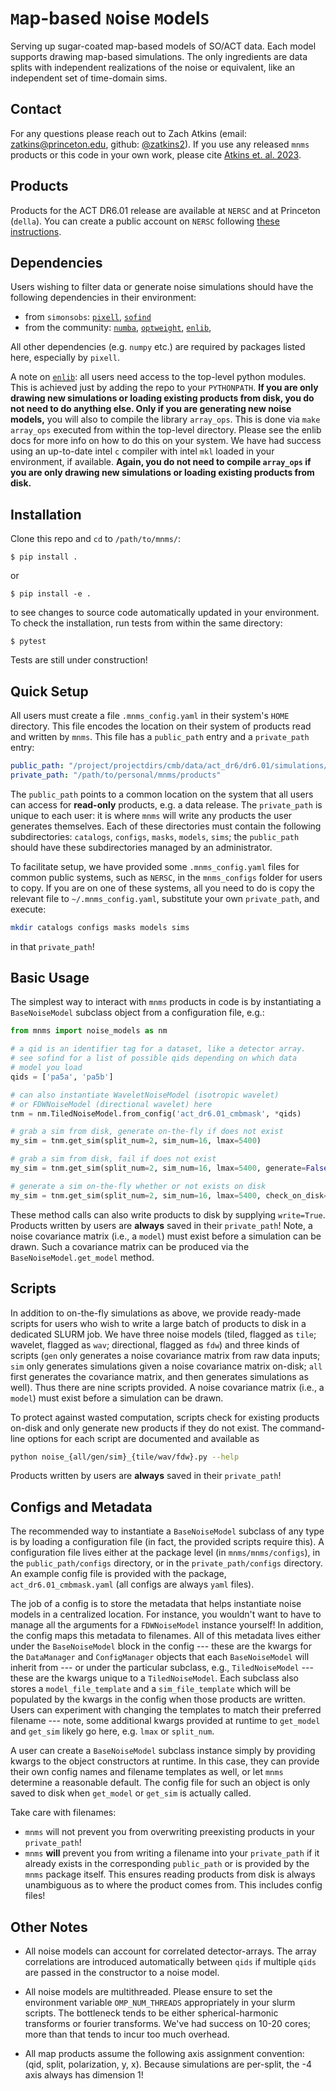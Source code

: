 # `M`ap-based `N`oise `M`odel`S`
Serving up sugar-coated map-based models of SO/ACT data. Each model supports drawing map-based simulations. The only ingredients are data splits with independent realizations of the noise or equivalent, like an independent set of time-domain sims. 

## Contact
For any questions please reach out to Zach Atkins (email: [zatkins@princeton.edu](mailto:zatkins@princeton.edu), github: [@zatkins2](https://github.com/zatkins2)). If you use any released `mnms` products or this code in your own work, please cite [Atkins et. al. 2023](http://arxiv.org).

## Products
Products for the ACT DR6.01 release are available at `NERSC` and at Princeton (`della`). You can create a public account on `NERSC` following [these instructions](https://crd.lbl.gov/divisions/scidata/c3/c3-research/cosmic-microwave-background/cmb-data-at-nersc/).

## Dependencies
Users wishing to filter data or generate noise simulations should have the following dependencies in their environment:
* from `simonsobs`: [`pixell`](https://github.com/simonsobs/pixell), [`sofind`](https://github.com/simonsobs/sofind)
* from the community: [`numba`](https://numba.pydata.org/), [`optweight`](https://github.com/AdriJD/optweight), [`enlib`](https://github.com/amaurea/enlib),

All other dependencies (e.g. `numpy` etc.) are required by packages listed here, especially by `pixell`.

A note on [`enlib`](https://github.com/amaurea/enlib): all users need access to the top-level python modules. This is achieved just by adding the repo to your `PYTHONPATH`. **If you are only drawing new simulations or loading existing products from disk, you do not need to do anything else. Only if you are generating new noise models,** you will also to compile the library `array_ops`.  This is done via `make array_ops` executed from within the top-level directory. Please see the enlib docs for more info on how to do this on your system. We have had success using an up-to-date intel `c` compiler with intel `mkl` loaded in your environment, if available. **Again, you do not need to compile `array_ops` if you are only drawing new simulations or loading existing products from disk.**

## Installation
Clone this repo and `cd` to `/path/to/mnms/`:
```
$ pip install .
```
or 
```
$ pip install -e .
```
to see changes to source code automatically updated in your environment. To check the installation, run tests from within the same directory:

```
$ pytest
```
Tests are still under construction!

## Quick Setup
All users must create a file `.mnms_config.yaml` in their system's `HOME` directory. This file encodes the location on their system of products read and written by `mnms`. This file has a `public_path` entry and a `private_path` entry:
```yaml
public_path: "/project/projectdirs/cmb/data/act_dr6/dr6.01/simulations/noise"
private_path: "/path/to/personal/mnms/products"
```
The `public_path` points to a common location on the system that all users can access for **read-only** products, e.g. a data release. The `private_path` is unique to each user: it is where `mnms` will write any products the user generates themselves. Each of these directories must contain the following subdirectories: `catalogs`, `configs`, `masks`, `models`, `sims`; the `public_path` should have these subdirectories managed by an administrator.

To facilitate setup, we have provided some `.mnms_config.yaml` files for common public systems, such as `NERSC`, in the `mnms_configs` folder for users to copy. If you are on one of these systems, all you need to do is copy the relevant file to `~/.mnms_config.yaml`, substitute your own `private_path`, and execute:
```bash
mkdir catalogs configs masks models sims
```
in that `private_path`! 

## Basic Usage
The simplest way to interact with `mnms` products in code is by instantiating a `BaseNoiseModel` subclass object from a configuration file, e.g.:
```python
from mnms import noise_models as nm

# a qid is an identifier tag for a dataset, like a detector array.
# see sofind for a list of possible qids depending on which data
# model you load
qids = ['pa5a', 'pa5b']

# can also instantiate WaveletNoiseModel (isotropic wavelet) 
# or FDWNoiseModel (directional wavelet) here
tnm = nm.TiledNoiseModel.from_config('act_dr6.01_cmbmask', *qids)

# grab a sim from disk, generate on-the-fly if does not exist
my_sim = tnm.get_sim(split_num=2, sim_num=16, lmax=5400)

# grab a sim from disk, fail if does not exist
my_sim = tnm.get_sim(split_num=2, sim_num=16, lmax=5400, generate=False)

# generate a sim on-the-fly whether or not exists on disk
my_sim = tnm.get_sim(split_num=2, sim_num=16, lmax=5400, check_on_disk=False)
```
These method calls can also write products to disk by supplying `write=True`. Products written by users are **always** saved in their `private_path`! Note, a noise covariance matrix (i.e., a `model`) must exist before a simulation can be drawn. Such a covariance matrix can be produced via the `BaseNoiseModel.get_model` method.
## Scripts
In addition to on-the-fly simulations as above, we provide ready-made scripts for users who wish to write a large batch of products to disk in a dedicated SLURM job. We have three noise models (tiled, flagged as `tile`; wavelet, flagged as `wav`; directional, flagged as `fdw`) and three kinds of scripts (`gen` only generates a noise covariance matrix from raw data inputs; `sim` only generates simulations given a noise covariance matrix on-disk; `all` first generates the covariance matrix, and then generates simulations as well). Thus there are nine scripts provided. A noise covariance matrix (i.e., a `model`) must exist before a simulation can be drawn.

To protect against wasted computation, scripts check for existing products on-disk and only generate new products if they do not exist. The command-line options for each script are documented and available as 
```bash 
python noise_{all/gen/sim}_{tile/wav/fdw}.py --help
```
Products written by users are **always** saved in their `private_path`!

## Configs and Metadata
The recommended way to instantiate a `BaseNoiseModel` subclass of any type is by loading a configuration file (in fact, the provided scripts require this). A configuration file lives either at the package level (in `mnms/mnms/configs`), in the `public_path/configs` directory, or in the `private_path/configs` directory. An example config file is provided with the package, `act_dr6.01_cmbmask.yaml` (all configs are always `yaml` files).

The job of a config is to store the metadata that helps instantiate noise models in a centralized location. For instance, you wouldn't want to have to manage all the arguments for a `FDWNoiseModel` instance yourself! In addition, the config maps this metadata to filenames. All of this metadata lives either under the `BaseNoiseModel` block in the config --- these are the kwargs for the `DataManager` and `ConfigManager` objects that each `BaseNoiseModel` will inherit from --- or under the particular subclass, e.g., `TiledNoiseModel` --- these are the kwargs unique to a `TiledNoiseModel`. Each subclass also stores a `model_file_template` and a `sim_file_template` which will be populated by the kwargs in the config when those products are written. Users can experiment with changing the templates to match their preferred filename --- note, some additional kwargs provided at runtime to `get_model` and `get_sim` likely go here, e.g. `lmax` or `split_num`.

A user can create a `BaseNoiseModel` subclass instance simply by providing kwargs to the object constructors at runtime. In this case, they can provide their own config names and filename templates as well, or let `mnms` determine a reasonable default. The config file for such an object is only saved to disk when `get_model` or `get_sim` is actually called.

Take care with filenames:
* `mnms` will not prevent you from overwriting preexisting products in your `private_path`!
* `mnms` **will** prevent you from writing a filename into your `private_path` if it already exists in the corresponding `public_path` or is provided by the `mnms` package itself. This ensures reading products from disk is always unambiguous as to where the product comes from. This includes config files!

## Other Notes
* All noise models can account for correlated detector-arrays. The array correlations are introduced automatically between `qids` if multiple `qids` are passed in the constructor to a noise model. 

* All noise models are multithreaded. Please ensure to set the environment variable `OMP_NUM_THREADS` appropriately in your slurm scripts. The bottleneck tends to be either spherical-harmonic transforms or fourier transforms. We've had success on 10-20 cores; more than that tends to incur too much overhead.

* All map products assume the following axis assignment convention: (qid, split, polarization, y, x). Because simulations are per-split, the -4 axis always has dimension 1!